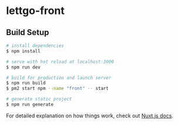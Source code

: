 # lettgo-front

## Build Setup

```bash
# install dependencies
$ npm install

# serve with hot reload at localhost:3000
$ npm run dev

# build for production and launch server
$ npm run build
$ pm2 start npm --name "front" -- start

# generate static project
$ npm run generate
```

For detailed explanation on how things work, check out [Nuxt.js docs](https://nuxtjs.org).

